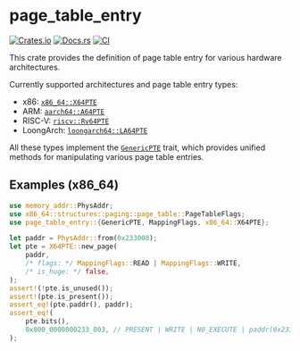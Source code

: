# page_table_entry

[![Crates.io](https://img.shields.io/crates/v/page_table_entry)](https://crates.io/crates/page_table_entry)
[![Docs.rs](https://docs.rs/page_table_entry/badge.svg)](https://docs.rs/page_table_entry)
[![CI](https://github.com/arceos-org/page_table_multiarch/actions/workflows/ci.yml/badge.svg?branch=main)](https://github.com/arceos-org/page_table_multiarch/actions/workflows/ci.yml)

This crate provides the definition of page table entry for various hardware
architectures.

Currently supported architectures and page table entry types:

- x86: [`x86_64::X64PTE`][1]
- ARM: [`aarch64::A64PTE`][2]
- RISC-V: [`riscv::Rv64PTE`][3]
- LoongArch: [`loongarch64::LA64PTE`][4]

All these types implement the [`GenericPTE`][5] trait, which provides unified
methods for manipulating various page table entries.

[1]: https://docs.rs/page_table_entry/latest/page_table_entry/x86_64/struct.X64PTE.html
[2]: https://docs.rs/page_table_entry/latest/page_table_entry/aarch64/struct.A64PTE.html
[3]: https://docs.rs/page_table_entry/latest/page_table_entry/riscv/struct.Rv64PTE.html
[4]: https://docs.rs/page_table_entry/latest/page_table_entry/loongarch64/struct.LA64PTE.html
[5]: https://docs.rs/page_table_entry/latest/page_table_entry/trait.GenericPTE.html

## Examples (x86_64)

```rust
use memory_addr::PhysAddr;
use x86_64::structures::paging::page_table::PageTableFlags;
use page_table_entry::{GenericPTE, MappingFlags, x86_64::X64PTE};

let paddr = PhysAddr::from(0x233000);
let pte = X64PTE::new_page(
    paddr,
    /* flags: */ MappingFlags::READ | MappingFlags::WRITE,
    /* is_huge: */ false,
);
assert!(!pte.is_unused());
assert!(pte.is_present());
assert_eq!(pte.paddr(), paddr);
assert_eq!(
    pte.bits(),
    0x800_0000000233_003, // PRESENT | WRITE | NO_EXECUTE | paddr(0x233000)
);
```
